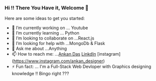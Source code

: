 ### Hi !! There You Have it, Welcome 👋



Here are some ideas to get you started:

- 🔭 I’m currently working on ... Youtube
- 🌱 I’m currently learning ... Python
- 👯 I’m looking to collaborate on ...React.js
- 🤔 I’m looking for help with ...MongoDb & Flask
- 💬 Ask me about ...Anything
- 📫 How to reach me: ...[Ankan Das](https://www.cognitobyte.in/ankandas) [LinkdIn](www.linkedin.com/in/ankan98) [instagram] (https://www.instagram.com/ankan_designer)
- ⚡ Fun fact: ... I'm a Full-Stack Web Devloper with Graphics designing knowledge !! Bingo right ???

